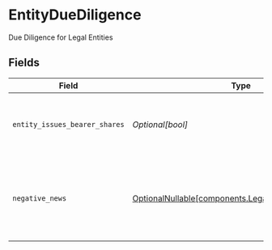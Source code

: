 # EntityDueDiligence

Due Diligence for Legal Entities


## Fields

| Field                                                                                                      | Type                                                                                                       | Required                                                                                                   | Description                                                                                                | Example                                                                                                    |
| ---------------------------------------------------------------------------------------------------------- | ---------------------------------------------------------------------------------------------------------- | ---------------------------------------------------------------------------------------------------------- | ---------------------------------------------------------------------------------------------------------- | ---------------------------------------------------------------------------------------------------------- |
| `entity_issues_bearer_shares`                                                                              | *Optional[bool]*                                                                                           | :heavy_minus_sign:                                                                                         | Indicates whether the entity issues bearer shares                                                          | false                                                                                                      |
| `negative_news`                                                                                            | [OptionalNullable[components.LegalEntityNegativeNews]](../../models/components/legalentitynegativenews.md) | :heavy_minus_sign:                                                                                         | Information about any negative news against related parties and entities                                   |                                                                                                            |